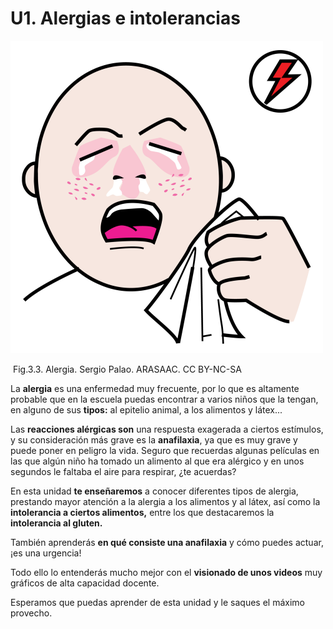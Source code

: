 # U1. Alergias e intolerancias


![](img/M3_3.png)


 Fig.3.3. Alergia. Sergio Palao. ARASAAC. CC BY-NC-SA

La **alergia** es una enfermedad muy frecuente, por lo que es altamente probable que en la escuela puedas encontrar a varios niños que la tengan, en alguno de sus **tipos:** al epitelio animal, a los alimentos y látex...

Las **reacciones alérgicas son** una respuesta exagerada a ciertos estímulos, y su consideración más grave es la **anafilaxia**, ya que es muy grave y puede poner en peligro la vida. Seguro que recuerdas algunas películas en las que algún niño ha tomado un alimento al que era alérgico y en unos segundos le faltaba el aire para respirar, ¿te acuerdas?

En esta unidad **te enseñaremos** a conocer diferentes tipos de alergia, prestando mayor atención a la alergia a los alimentos y al látex, así como la **intolerancia a ciertos alimentos,** entre los que destacaremos la **intolerancia al gluten.**

También aprenderás **en qué consiste una anafilaxia** y cómo puedes actuar, ¡es una urgencia!

Todo ello lo entenderás mucho mejor con el **visionado de unos videos** muy gráficos de alta capacidad docente.

Esperamos que puedas aprender de esta unidad y le saques el máximo provecho.

